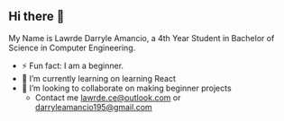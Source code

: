 ## Hi there 👋

My Name is Lawrde Darryle Amancio, a 4th Year Student in Bachelor of Science in Computer Engineering.

- ⚡ Fun fact: I am a beginner. 
- 🌱 I’m currently learning on learning React
- 👯 I’m looking to collaborate on making beginner projects
    - Contact me lawrde.ce@outlook.com or darryleamancio195@gmail.com

<!--
**lawrde-ce/lawrde-ce** is a ✨ _special_ ✨ repository because its `README.md` (this file) appears on your GitHub profile.

Here are some ideas to get you started:

- 🔭 I’m currently working on ...
- 🌱 I’m currently learning ...
- 👯 I’m looking to collaborate on ...
- 🤔 I’m looking for help with ...
- 💬 Ask me about ...
- 📫 How to reach me: ...
- 😄 Pronouns: ...
- ⚡ Fun fact: ...
-->
